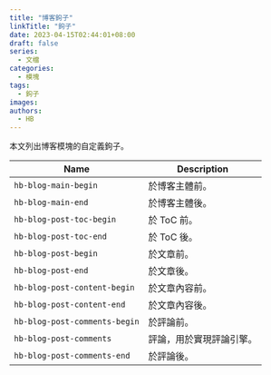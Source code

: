 ```yaml
---
title: "博客鉤子"
linkTitle: "鉤子"
date: 2023-04-15T02:44:01+08:00
draft: false
series:
  - 文檔
categories:
  - 模塊
tags:
  - 鉤子
images:
authors:
  - HB
---
```


本文列出博客模塊的自定義鉤子。

<!--more-->

| Name                          | Description              |
| ----------------------------- | ------------------------ |
| `hb-blog-main-begin`          | 於博客主體前。           |
| `hb-blog-main-end`            | 於博客主體後。           |
| `hb-blog-post-toc-begin`      | 於 ToC 前。              |
| `hb-blog-post-toc-end`        | 於 ToC 後。              |
| `hb-blog-post-begin`          | 於文章前。               |
| `hb-blog-post-end`            | 於文章後。               |
| `hb-blog-post-content-begin`  | 於文章內容前。           |
| `hb-blog-post-content-end`    | 於文章內容後。           |
| `hb-blog-post-comments-begin` | 於評論前。               |
| `hb-blog-post-comments`       | 評論，用於實現評論引擎。 |
| `hb-blog-post-comments-end`   | 於評論後。               |
